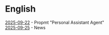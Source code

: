 # English

[2025-09-22](/english/20250922.md) - Propmt "Personal Assistant Agent"<br>
[2025-09-25](/english/20250925.md) - News
